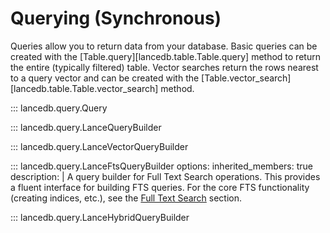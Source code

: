 # Querying (Synchronous)

Queries allow you to return data from your database. Basic queries can be created with the [Table.query][lancedb.table.Table.query] method to return the entire (typically filtered) table. Vector searches return the rows nearest to a query vector and can be created with the [Table.vector_search][lancedb.table.Table.vector_search] method.

::: lancedb.query.Query

::: lancedb.query.LanceQueryBuilder

::: lancedb.query.LanceVectorQueryBuilder

::: lancedb.query.LanceFtsQueryBuilder
    options:
      inherited_members: true
    description: |
      A query builder for Full Text Search operations. This provides a fluent interface for building FTS queries.
      For the core FTS functionality (creating indices, etc.), see the [Full Text Search](../features/fts.md) section.

::: lancedb.query.LanceHybridQueryBuilder

